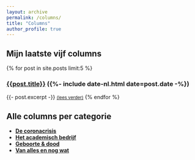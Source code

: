 ```yaml
---
layout: archive
permalink: /columns/
title: "Columns"
author_profile: true
---
```


## Mijn laatste vijf columns

{% for post in site.posts limit:5 %}
<h3><a href="{{post.url}}">{{post.title}}</a> ({%- include date-nl.html date=post.date -%})</h3>

{{- post.excerpt -}} <small><a href="{{post.url}}">(lees verder)</a></small>
{% endfor %}

## Alle columns per categorie

* **[De coronacrisis](/categories/#Corona)**
* **[Het academisch bedrijf](/categories/#Academisch-bedrijf)**
* **[Geboorte & dood](/categories/#Geboorte-dood)**
* **[Van alles en nog wat](/categories/#Alles-nogwat)**
